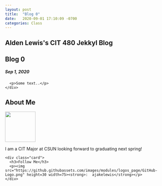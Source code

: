 ```yaml
---
layout: post
title:  "Blog 0"
date:   2020-09-01 17:10:09 -0700
categories: Class
---
```

<div class="header">
  <c><h2>Alden Lewis's CIT 480 Jekkyl Blog</h2></c>
</div>

<div class="row">
  <div class="leftcolumn">
    <div class="card">
      <h2>Blog 0</h2>
      <h5> Sep 1, 2020</h5>
     
      <p>Some text..</p>
    </div>
   
  </div>
  
  
  <div>
  
  
  
  
  
  
  
  
  </div>
  
 
  <div class="rightcolumn">
    <div class="card">
      <h2>About Me</h2>
	  <p><img src="https://ajakelewis.github.io/ajakelewis/me.jpg" height=100 width=100></p>
      <p>I am a CIT Major at CSUN looking forward to graduating next spring!</p>
    </div>

    <div class="card">
      <h3>Follow Me</h3>
      <p><img src="https://github.githubassets.com/images/modules/logos_page/GitHub-Logo.png" height=30 width=75><strong>:  ajakelewis</strong></p>
    </div>
  </div>
</div>